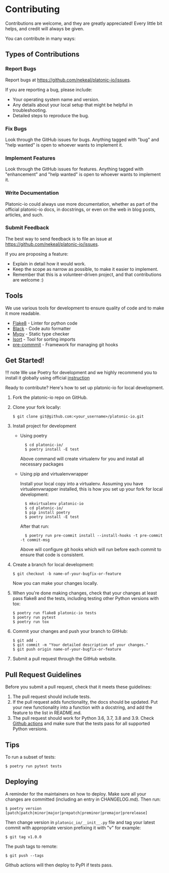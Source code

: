 Contributing
============

Contributions are welcome, and they are greatly appreciated! Every
little bit helps, and credit will always be given.

You can contribute in many ways:

Types of Contributions
----------------------

### Report Bugs

Report bugs at <https://github.com/nekeal/platonic-io/issues>.

If you are reporting a bug, please include:

-   Your operating system name and version.
-   Any details about your local setup that might be helpful in
    troubleshooting.
-   Detailed steps to reproduce the bug.

### Fix Bugs

Look through the GitHub issues for bugs. Anything tagged with "bug" and
"help wanted" is open to whoever wants to implement it.

### Implement Features

Look through the GitHub issues for features. Anything tagged with
"enhancement" and "help wanted" is open to whoever wants to implement
it.

### Write Documentation

Platonic-io could always use more documentation, whether as part of the
official platonic-io docs, in docstrings, or even on the web in blog posts,
articles, and such.

### Submit Feedback

The best way to send feedback is to file an issue at
<https://github.com/nekeal/platonic-io/issues>.

If you are proposing a feature:

-   Explain in detail how it would work.
-   Keep the scope as narrow as possible, to make it easier to
    implement.
-   Remember that this is a volunteer-driven project, and that
    contributions are welcome :)

Tools
-----
We use various tools for development to ensure quality of code and to make it
more readable.

* [Flake8](https://github.com/PyCQA/flake8) - Linter for python code
* [Black](https://github.com/psf/black) - Code auto formatter
* [Mypy](https://github.com/python/mypy) - Static type checker
* [Isort](https://github.com/PyCQA/isort) - Tool for sorting imports
* [pre-commmit](https://github.com/pre-commit/pre-commit) - Framework for managing git hooks

Get Started!
------------

!!! note
    We use Poetry for development and we highly recommend you to install
    it globally using official [instruction](https://python-poetry.org/docs/#installation)

Ready to contribute? Here's how to set up platonic-io for local
development.

1.  Fork the platonic-io repo on GitHub.
2.  Clone your fork locally:

        $ git clone git@github.com:<your_username>/platonic-io.git

3. Install project for development

    - Using poetry

            $ cd platonic-io/
            $ poetry install -E test

        Above command will create virtualenv for you and install all necessary packages

    - Using pip and virtualenvwrapper

        Install your local copy into a virtualenv. Assuming you have
        virtualenvwrapper installed, this is how you set up your fork for
        local development:

            $ mkvirtualenv platonic-io
            $ cd platonic-io/
            $ pip install poetry
            $ poetry install -E test

        After that run:

            $ poetry run pre-commit install --install-hooks -t pre-commit -t commit-msg

        Above will configure git hooks which will run before each commit to ensure
        that code is consistent.


4.  Create a branch for local development:

        $ git checkout -b name-of-your-bugfix-or-feature

    Now you can make your changes locally.

5.  When you're done making changes, check that your changes at least pass flake8
    and the tests, including testing other Python versions with tox:

        $ poetry run flake8 platonic-io tests
        $ poetry run pytest
        $ poetry run tox

6.  Commit your changes and push your branch to GitHub:

        $ git add .
        $ git commit -m "Your detailed description of your changes."
        $ git push origin name-of-your-bugfix-or-feature

7.  Submit a pull request through the GitHub website.

Pull Request Guidelines
-----------------------

Before you submit a pull request, check that it meets these guidelines:

1.  The pull request should include tests.
2.  If the pull request adds functionality, the docs should be updated.
    Put your new functionality into a function with a docstring, and add
    the feature to the list in README.md.
3.  The pull request should work for Python 3.6, 3.7, 3.8 and 3.9. Check
    [Github actions](https://github.com/nekeal/platonic-io/actions?query=event%3Apull_request++) and make sure
    that the tests pass for all supported Python versions.

Tips
----

To run a subset of tests:

    $ poetry run pytest tests

Deploying
---------

A reminder for the maintainers on how to deploy. Make sure all your
changes are committed (including an entry in CHANGELOG.md). Then run:

    $ poetry version [patch|patch|minor|major|prepatch|preminor|premajor|prerelease]
Then change version in `platonic_io/__init__.py` file and tag your latest commit with appropriate version prefixing it with "v"
for example:

    $ git tag v1.0.0

The push tags to remote:

    $ git push --tags

Github actions will then deploy to PyPI if tests pass.
